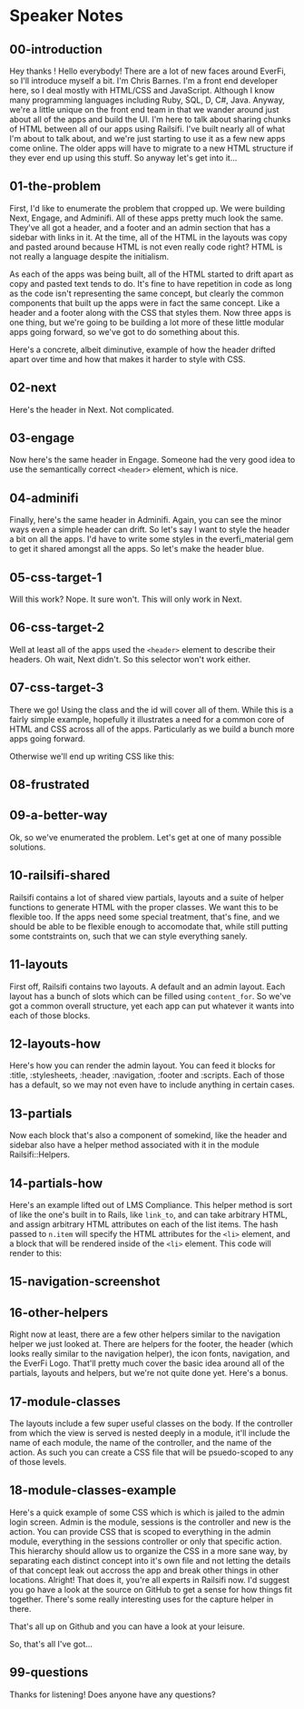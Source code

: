 Speaker Notes
=============

## 00-introduction

Hey thanks <previos speaker>! Hello everybody! There are a lot of new faces around EverFi, so I'll introduce myself a bit. I'm Chris Barnes. I'm a front end developer here, so I deal mostly with HTML/CSS and JavaScript. Although I know many programming languages including Ruby, SQL, D, C#, Java. Anyway, we're a little unique on the front end team in that we wander around just about all of the apps and build the UI. I'm here to talk about sharing chunks of HTML between all of our apps using Railsifi. I've built nearly all of what I'm about to talk about, and we're just starting to use it as a few new apps come online. The older apps will have to migrate to a new HTML structure if they ever end up using this stuff. So anyway let's get into it...

## 01-the-problem

First, I'd like to enumerate the problem that cropped up. We were building Next, Engage, and Adminifi. All of these apps pretty much look the same. They've all got a header, and a footer and an admin section that has a sidebar with links in it. At the time, all of the HTML in the layouts was copy and pasted around because HTML is not even really code right? HTML is not really a language despite the initialism.

As each of the apps was being built, all of the HTML started to drift apart as copy and pasted text tends to do. It's fine to have repetition in code as long as the code isn't representing the same concept, but clearly the common components that built up the apps were in fact the same concept. Like a header and a footer along with the CSS that styles them.  Now three apps is one thing, but we're going to be building a lot more of these little modular apps going forward, so we've got to do something about this.

Here's a concrete, albeit diminutive, example of how the header drifted apart over time and how that makes it harder to style with CSS.

## 02-next

Here's the header in Next. Not complicated.

## 03-engage

Now here's the same header in Engage. Someone had the very good idea to use the semantically correct `<header>` element, which is nice.

## 04-adminifi

Finally, here's the same header in Adminifi. Again, you can see the minor ways even a simple header can drift. So let's say I want to style the header a bit on all the apps. I'd have to write some styles in the everfi_material gem to get it shared amongst all the apps. So let's make the header blue.

## 05-css-target-1

Will this work? Nope. It sure won't. This will only work in Next.

## 06-css-target-2

Well at least all of the apps used the `<header>` element to describe their headers. Oh wait, Next didn't. So this selector won't work either.

## 07-css-target-3

There we go! Using the class and the id will cover all of them. While this is a fairly simple example, hopefully it illustrates a need for a common core of HTML and CSS across all of the apps. Particularly as we build a bunch more apps going forward.

Otherwise we'll end up writing CSS like this:

## 08-frustrated

## 09-a-better-way

Ok, so we've enumerated the problem. Let's get at one of many possible solutions.

## 10-railsifi-shared

Railsifi contains a lot of shared view partials, layouts and a suite of helper functions to generate HTML with the proper classes. We want this to be flexible too. If the apps need some special treatment, that's fine, and we should be able to be flexible enough to accomodate that, while still putting some contstraints on, such that we can style everything sanely.

## 11-layouts

First off, Railsifi contains two layouts. A default and an admin layout. Each layout has a bunch of slots which can be filled using `content_for`. So we've got a common overall structure, yet each app can put whatever it wants into each of those blocks.

## 12-layouts-how

Here's how you can render the admin layout. You can feed it blocks for :title, :stylesheets, :header, :navigation, :footer and :scripts. Each of those has a default, so we may not even have to include anything in certain cases.

## 13-partials

Now each block that's also a component of somekind, like the header and sidebar also have a helper method associated with it in the module Railsifi::Helpers.

## 14-partials-how

Here's an example lifted out of LMS Compliance. This helper method is sort of like the one's built in to Rails, like `link_to`, and can take arbitrary HTML, and assign arbitrary HTML attributes on each of the list items. The hash passed to `n.item` will specify the HTML attributes for the `<li>` element, and a block that will be rendered inside of the `<li>` element. This code will render to this:

## 15-navigation-screenshot

## 16-other-helpers

Right now at least, there are a few other helpers similar to the navigation helper we just looked at. There are helpers for the footer, the header (which looks really similar to the navigation helper), the icon fonts, navigation, and the EverFi Logo. That'll pretty much cover the basic idea around all of the partials, layouts and helpers, but we're not quite done yet. Here's a bonus.

## 17-module-classes

The layouts include a few super useful classes on the body. If the controller from which the view is served is nested deeply in a module, it'll include the name of each module, the name of the controller, and the name of the action.  As such you can create a CSS file that will be psuedo-scoped to any of those levels.

## 18-module-classes-example

Here's a quick example of some CSS which is which is jailed to the admin login screen. Admin is the module, sessions is the controller and new is the action. You can provide CSS that is scoped to everything in the admin module, everything in the sessions controller or only that specific action. This hierarchy should allow us to organize the CSS in a more sane way, by separating each distinct concept into it's own file and not letting the details of that concept leak out accross the app and break other things in other locations.  Alright! That does it, you're all experts in Railsifi now. I'd suggest you go have a look at the source on GitHub to get a sense for how things fit together. There's some really interesting uses for the capture helper in there.

That's all up on Github and you can have a look at your leisure.

So, that's all I've got...

## 99-questions

Thanks for listening! Does anyone have any questions?
